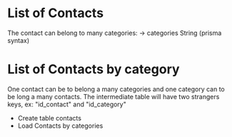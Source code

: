 # List of Contacts
The contact can belong to many categories:
-> categories String (prisma syntax)

# List of Contacts by category
One contact can be to belong a many categories and one category can to be long a many contacts.
The intermediate table will have two strangers keys, ex: 
"id_contact" and "id_category"


- Create table contacts
- Load Contacts by categories